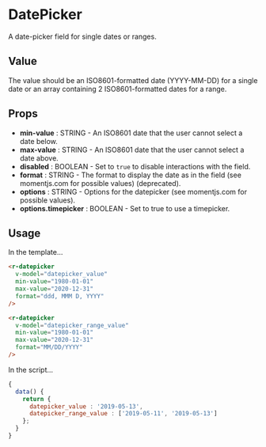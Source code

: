 # DatePicker
A date-picker field for single dates or ranges.

## Value
The value should be an ISO8601-formatted date (YYYY-MM-DD) for a single date or an array containing 2 ISO8601-formatted dates for a range.

## Props
* **min-value** : STRING - An ISO8601 date that the user cannot select a date below.
* **max-value** : STRING - An ISO8601 date that the user cannot select a date above.
* **disabled** : BOOLEAN - Set to `true` to disable interactions with the field.
* **format** : STRING - The format to display the date as in the field (see momentjs.com for possible values) (deprecated).
* **options** : STRING - Options for the datepicker (see momentjs.com for possible values).
* **options.timepicker** : BOOLEAN - Set to true to use a timepicker.

## Usage
In the template...
```html
<r-datepicker
  v-model="datepicker_value"
  min-value="1980-01-01"
  max-value="2020-12-31"
  format="ddd, MMM D, YYYY"
/>

<r-datepicker
  v-model="datepicker_range_value"
  min-value="1980-01-01"
  max-value="2020-12-31"
  format="MM/DD/YYYY"
/>
```

In the script...
```js
{
  data() {
    return {
      datepicker_value : '2019-05-13',
      datepicker_range_value : ['2019-05-11', '2019-05-13']
    };
  }
}
```